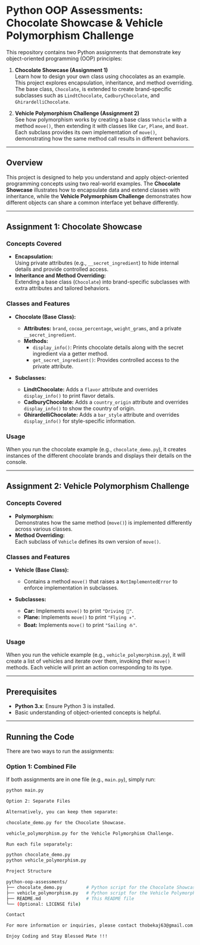 # Python OOP Assessments: Chocolate Showcase & Vehicle Polymorphism Challenge

This repository contains two Python assignments that demonstrate key object-oriented programming (OOP) principles:

1. **Chocolate Showcase (Assignment 1)**  
   Learn how to design your own class using chocolates as an example. This project explores encapsulation, inheritance, and method overriding. The base class, `Chocolate`, is extended to create brand-specific subclasses such as `LindtChocolate`, `CadburyChocolate`, and `GhirardelliChocolate`.

2. **Vehicle Polymorphism Challenge (Assignment 2)**  
   See how polymorphism works by creating a base class `Vehicle` with a method `move()`, then extending it with classes like `Car`, `Plane`, and `Boat`. Each subclass provides its own implementation of `move()`, demonstrating how the same method call results in different behaviors.

---


## Overview

This project is designed to help you understand and apply object-oriented programming concepts using two real-world examples. The **Chocolate Showcase** illustrates how to encapsulate data and extend classes with inheritance, while the **Vehicle Polymorphism Challenge** demonstrates how different objects can share a common interface yet behave differently.

---

## Assignment 1: Chocolate Showcase

### Concepts Covered

- **Encapsulation:**  
  Using private attributes (e.g., `__secret_ingredient`) to hide internal details and provide controlled access.
- **Inheritance and Method Overriding:**  
  Extending a base class (`Chocolate`) into brand-specific subclasses with extra attributes and tailored behaviors.

### Classes and Features

- **Chocolate (Base Class):**  
  - **Attributes:** `brand`, `cocoa_percentage`, `weight_grams`, and a private `__secret_ingredient`.  
  - **Methods:**  
    - `display_info()`: Prints chocolate details along with the secret ingredient via a getter method.
    - `get_secret_ingredient()`: Provides controlled access to the private attribute.

- **Subclasses:**  
  - **LindtChocolate:** Adds a `flavor` attribute and overrides `display_info()` to print flavor details.
  - **CadburyChocolate:** Adds a `country_origin` attribute and overrides `display_info()` to show the country of origin.
  - **GhirardelliChocolate:** Adds a `bar_style` attribute and overrides `display_info()` for style-specific information.

### Usage

When you run the chocolate example (e.g., `chocolate_demo.py`), it creates instances of the different chocolate brands and displays their details on the console.

---

## Assignment 2: Vehicle Polymorphism Challenge

### Concepts Covered

- **Polymorphism:**  
  Demonstrates how the same method (`move()`) is implemented differently across various classes.
- **Method Overriding:**  
  Each subclass of `Vehicle` defines its own version of `move()`.

### Classes and Features

- **Vehicle (Base Class):**  
  - Contains a method `move()` that raises a `NotImplementedError` to enforce implementation in subclasses.

- **Subclasses:**  
  - **Car:** Implements `move()` to print `"Driving 🚗"`.
  - **Plane:** Implements `move()` to print `"Flying ✈️"`.
  - **Boat:** Implements `move()` to print `"Sailing ⛵"`.

### Usage

When you run the vehicle example (e.g., `vehicle_polymorphism.py`), it will create a list of vehicles and iterate over them, invoking their `move()` methods. Each vehicle will print an action corresponding to its type.

---

## Prerequisites

- **Python 3.x**: Ensure Python 3 is installed.
- Basic understanding of object-oriented concepts is helpful.

---

## Running the Code

There are two ways to run the assignments:

### Option 1: Combined File
If both assignments are in one file (e.g., `main.py`), simply run:
```bash
python main.py

Option 2: Separate Files

Alternatively, you can keep them separate:

chocolate_demo.py for the Chocolate Showcase.

vehicle_polymorphism.py for the Vehicle Polymorphism Challenge.

Run each file separately:

python chocolate_demo.py
python vehicle_polymorphism.py

Project Structure

python-oop-assessments/
├── chocolate_demo.py         # Python script for the Chocolate Showcase (Assignment 1)
├── vehicle_polymorphism.py   # Python script for the Vehicle Polymorphism Challenge (Assignment 2)
├── README.md                 # This README file
└── (Optional: LICENSE file)

Contact

For more information or inquiries, please contact thobekaj63@gmail.com.

Enjoy Coding and Stay Blessed Mate !!!


